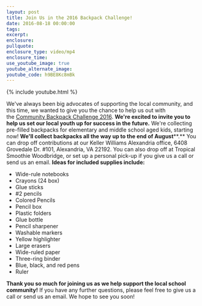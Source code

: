 ```yaml
---
layout: post
title: Join Us in the 2016 Backpack Challenge!
date: 2016-08-18 00:00:00
tags:
excerpt:
enclosure:
pullquote:
enclosure_type: video/mp4
enclosure_time:
use_youtube_image: true
youtube_alternate_image:
youtube_code: h9BE8Kc8mBk
---
```

{% include youtube.html %}

We've always been big advocates of supporting the local community, and this time, we wanted to give you the chance to help us out with the&nbsp;[Community Backpack Challenge 2016](https://www.blogger.com/blog/post/edit/2944951716670009718/2560300303701392406#).&nbsp;**We're excited to invite you to help us set our local youth up for success in the future.**&nbsp;We're collecting pre-filled backpacks for elementary and middle school aged kids, starting now\!&nbsp;**We'll collect backpacks all the way up to the end of August****.**&nbsp;You can drop off contributions at our Keller Williams Alexandria office, 6408 Grovedale Dr. \#101, Alexandria, VA 22192. You can also drop off at Tropical Smoothie Woodbridge, or set up a personal pick-up if you give us a call or send us an email.&nbsp;**Ideas for included supplies include:**

* Wide-rule notebooks
* Crayons (24 box)
* Glue sticks
* \#2 pencils
* Colored Pencils
* Pencil box
* Plastic folders
* Glue bottle
* Pencil sharpener
* Washable markers
* Yellow highlighter
* Large erasers
* Wide-ruled paper
* Three-ring binder
* Blue, black, and red pens
* Ruler

**Thank you so much for joining us as we help support the local school community\!**&nbsp;If you have any further questions, please feel free to give us a call or send us an email. We hope to see you soon\!
